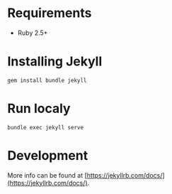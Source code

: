 # Requirements
* Ruby 2.5+

# Installing Jekyll
    
    gem install bundle jekyll
    

# Run localy

    bundle exec jekyll serve

# Development

More info can be found at [https://jekyllrb.com/docs/](https://jekyllrb.com/docs/).